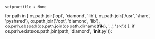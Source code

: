     setproctitle = None

for path in [
    os.path.join('opt', 'diamond', 'lib'),
    os.path.join('/usr', 'share', 'pyshared'),
    os.path.join('/opt', 'diamond', 'lib'),
    os.path.abspath(os.path.join(os.path.dirname(__file__), '..', 'src'))
]:
    if os.path.exists(os.path.join(path, 'diamond', '__init__.py')):

